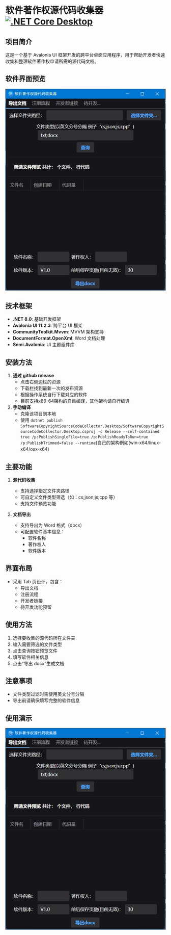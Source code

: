 # 软件著作权源代码收集器 [![.NET Core Desktop](https://github.com/jindongjie/SoftwareCopyrightSourceCodeCollector/actions/workflows/dotnet-desktop.yml/badge.svg)](https://github.com/jindongjie/SoftwareCopyrightSourceCodeCollector/actions/workflows/dotnet-desktop.yml)

## 项目简介

这是一个基于 Avalonia UI 框架开发的跨平台桌面应用程序，用于帮助开发者快速收集和整理软件著作权申请所需的源代码文档。

## 软件界面预览

![软件主界面截图](./swscc-gif-jpeg/main-0.jpeg)

## 技术框架

- **.NET 8.0**: 基础开发框架
- **Avalonia UI 11.2.3**: 跨平台 UI 框架
- **CommunityToolkit.Mvvm**: MVVM 架构支持
- **DocumentFormat.OpenXml**: Word 文档处理
- **Semi.Avalonia**: UI 主题组件库

## 安装方法
1. **通过 github release**
   - 点击右侧边栏的资源
   - 下载栏找到最新一次的发布资源
   - 根据操作系统自行下载对应的软件
   - 目前支持x86-64架构的自动编译，其他架构请自行编译
2. **手动编译**
   - 克隆该项目到本地
   - 使用 ``` dotnet publish SoftwareCopyrightSourceCodeCollector.Desktop/SoftwareCopyrightSourceCodeCollector.Desktop.csproj -c Release --self-contained true /p:PublishSingleFile=true /p:PublishReadyToRun=true /p:PublishTrimmed=false --runtime ```(自己的架构例如(win-x64/linux-x64/osx-x64）
   
## 主要功能

1. **源代码收集**

   - 支持选择指定文件夹路径
   - 可自定义文件类型筛选（如：cs;json;js;cpp 等）
   - 支持文件预览功能

2. **文档导出**
   - 支持导出为 Word 格式（docx）
   - 可配置软件基本信息：
     - 软件名称
     - 著作权人
     - 软件版本

## 界面布局

- 采用 Tab 页设计，包含：
  - 导出文档
  - 注册流程
  - 开发者链接
  - 待开发功能预留

## 使用方法

1. 选择要收集的源代码所在文件夹
2. 输入需要筛选的文件类型
3. 点击查询按钮预览文件
4. 填写软件相关信息
5. 点击"导出 docx"生成文档

## 注意事项

- 文件类型过滤时需使用英文分号分隔
- 导出前请确保填写完整的软件信息

## 使用演示

![使用演示](./swscc-gif-jpeg/exsample.gif)
